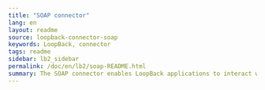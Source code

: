 ```yaml
---
title: "SOAP connector"
lang: en
layout: readme
source: loopback-connector-soap
keywords: LoopBack, connector
tags: readme
sidebar: lb2_sidebar
permalink: /doc/en/lb2/soap-README.html
summary: The SOAP connector enables LoopBack applications to interact with SOAP-based web services.
---
```

